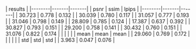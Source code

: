 
|        results         |
|--------|-------|-------|
|  psnr  |  ssim | lpips |
|--------|-------|-------|
| 30.723 | 0.778 | 0.132 |
| 30.039 | 0.780 | 0.117 |
| 31.057 | 0.777 | 0.193 |
| 31.046 | 0.798 | 0.149 |
| 28.809 | 0.785 | 0.124 |
| 17.387 | 0.637 | 0.392 |
| 30.827 | 0.793 | 0.151 |
| 29.200 | 0.758 | 0.141 |
| 30.432 | 0.760 | 0.151 |
| 31.076 | 0.822 | 0.174 |
|        |       |       |
|  mean  |  mean |  mean |
| 29.060 | 0.769 | 0.172 |
|        |       |       |
|  std   |  std  |  std  |
| 3.963  | 0.047 | 0.076 |